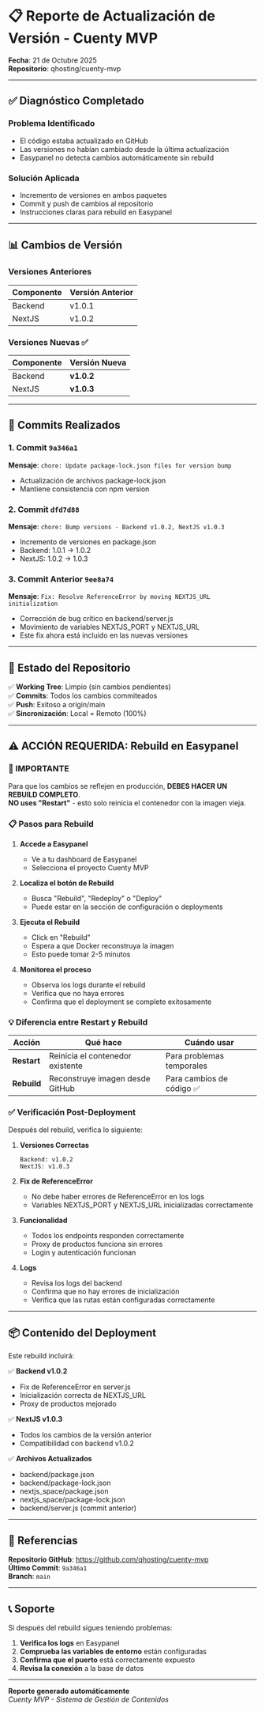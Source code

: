 # 📋 Reporte de Actualización de Versión - Cuenty MVP
**Fecha**: 21 de Octubre 2025  
**Repositorio**: qhosting/cuenty-mvp

---

## ✅ Diagnóstico Completado

### Problema Identificado
- El código estaba actualizado en GitHub
- Las versiones no habían cambiado desde la última actualización
- Easypanel no detecta cambios automáticamente sin rebuild

### Solución Aplicada
- Incremento de versiones en ambos paquetes
- Commit y push de cambios al repositorio
- Instrucciones claras para rebuild en Easypanel

---

## 📊 Cambios de Versión

### Versiones Anteriores
| Componente | Versión Anterior |
|------------|-----------------|
| Backend    | v1.0.1          |
| NextJS     | v1.0.2          |

### Versiones Nuevas ✅
| Componente | Versión Nueva |
|------------|--------------|
| Backend    | **v1.0.2**   |
| NextJS     | **v1.0.3**   |

---

## 📝 Commits Realizados

### 1. Commit `9a346a1`
**Mensaje**: `chore: Update package-lock.json files for version bump`
- Actualización de archivos package-lock.json
- Mantiene consistencia con npm version

### 2. Commit `dfd7d88`
**Mensaje**: `chore: Bump versions - Backend v1.0.2, NextJS v1.0.3`
- Incremento de versiones en package.json
- Backend: 1.0.1 → 1.0.2
- NextJS: 1.0.2 → 1.0.3

### 3. Commit Anterior `9ee8a74`
**Mensaje**: `Fix: Resolve ReferenceError by moving NEXTJS_URL initialization`
- Corrección de bug crítico en backend/server.js
- Movimiento de variables NEXTJS_PORT y NEXTJS_URL
- Este fix ahora está incluido en las nuevas versiones

---

## 🔄 Estado del Repositorio

✅ **Working Tree**: Limpio (sin cambios pendientes)  
✅ **Commits**: Todos los cambios commiteados  
✅ **Push**: Exitoso a origin/main  
✅ **Sincronización**: Local = Remoto (100%)

---

## ⚠️ ACCIÓN REQUERIDA: Rebuild en Easypanel

### 🚨 IMPORTANTE
Para que los cambios se reflejen en producción, **DEBES HACER UN REBUILD COMPLETO**.  
**NO uses "Restart"** - esto solo reinicia el contenedor con la imagen vieja.

### 📋 Pasos para Rebuild

1. **Accede a Easypanel**
   - Ve a tu dashboard de Easypanel
   - Selecciona el proyecto Cuenty MVP

2. **Localiza el botón de Rebuild**
   - Busca "Rebuild", "Redeploy" o "Deploy"
   - Puede estar en la sección de configuración o deployments

3. **Ejecuta el Rebuild**
   - Click en "Rebuild"
   - Espera a que Docker reconstruya la imagen
   - Esto puede tomar 2-5 minutos

4. **Monitorea el proceso**
   - Observa los logs durante el rebuild
   - Verifica que no haya errores
   - Confirma que el deployment se complete exitosamente

### 💡 Diferencia entre Restart y Rebuild

| Acción  | Qué hace | Cuándo usar |
|---------|----------|-------------|
| **Restart** | Reinicia el contenedor existente | Para problemas temporales |
| **Rebuild** | Reconstruye imagen desde GitHub | Para cambios de código ✅ |

### ✅ Verificación Post-Deployment

Después del rebuild, verifica lo siguiente:

1. **Versiones Correctas**
   ```
   Backend: v1.0.2
   NextJS: v1.0.3
   ```

2. **Fix de ReferenceError**
   - No debe haber errores de ReferenceError en los logs
   - Variables NEXTJS_PORT y NEXTJS_URL inicializadas correctamente

3. **Funcionalidad**
   - Todos los endpoints responden correctamente
   - Proxy de productos funciona sin errores
   - Login y autenticación funcionan

4. **Logs**
   - Revisa los logs del backend
   - Confirma que no hay errores de inicialización
   - Verifica que las rutas están configuradas correctamente

---

## 📦 Contenido del Deployment

Este rebuild incluirá:

✅ **Backend v1.0.2**
- Fix de ReferenceError en server.js
- Inicialización correcta de NEXTJS_URL
- Proxy de productos mejorado

✅ **NextJS v1.0.3**
- Todos los cambios de la versión anterior
- Compatibilidad con backend v1.0.2

✅ **Archivos Actualizados**
- backend/package.json
- backend/package-lock.json
- nextjs_space/package.json
- nextjs_space/package-lock.json
- backend/server.js (commit anterior)

---

## 🔗 Referencias

**Repositorio GitHub**: https://github.com/qhosting/cuenty-mvp  
**Último Commit**: `9a346a1`  
**Branch**: `main`

---

## 📞 Soporte

Si después del rebuild sigues teniendo problemas:

1. **Verifica los logs** en Easypanel
2. **Comprueba las variables de entorno** están configuradas
3. **Confirma que el puerto** está correctamente expuesto
4. **Revisa la conexión** a la base de datos

---

**Reporte generado automáticamente**  
*Cuenty MVP - Sistema de Gestión de Contenidos*
